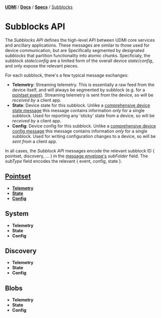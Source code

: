 [**UDMI**](../../) / [**Docs**](../) / [**Specs**](./) / [Subblocks](#)

# Subblocks API

The _Subblocks API_ defines the high-level API between UDMI core services and ancillary
applications. These messages are similar to those used for device communication, but are
Specifically segmented by designated _subblocks_ that partition functionality into atomic
chunks. Specficialy, the subblock _state_/_config_ are a limited form of the overall
device _state_/_config_, and only expose the relevant pieces.

For each subblock, there's a few typical message exchanges:
* **Telemetry**: Streaming telemetry. This is essentially a raw feed from the device itself,
  and will always be segmented by subblock (e.g. for a
  [pointset event](../../tests/event_pointset.tests/example.json)). Streaming telemetry
  is sent from the device, so will be _received by_ a client app.
* **State**: Device state for this subblock. Unlike a
  [comprehensive device state message](../../tests/state.tests/example.json)
  this message contains information _only_ for a single subblock. Used for reporting any 'sticky'
  state from a device, so will be _received by_ a client app.
* **Config**: Device config for this subblock. Unlike a
  [comprehensive device config message](../../tests/config.tests/example.json)
  this message contains information _only_ for a single subblock. Used for writing configuration
  changes to a device, so will be _sent from_ a client app.

In all cases, the _Subblock API_ messages encode the relevant subblock ID { pointset, discovery, ... }
in the [message envelope's](../../tests/envelope.tests/example.json) _subFolder_ field.
The _subType_ field encodes the relevant { event, config, state }.

## [Pointset](../messages/pointset.md)

* [**Telemetry**](../../tests/event_pointset.tests/example.json)
* [**State**](../../tests/state_pointset.tests/example.json)
* [**Config**](../../tests/config_pointset.tests/example.json)

## System

* **Telemetry**
* **State**
* **Config**

## Discovery

* **Telemetry**
* **State**
* **Config**

## Blobs

* **Telemetry**
* **State**
* **Config**

